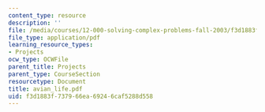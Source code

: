 ```yaml
---
content_type: resource
description: ''
file: /media/courses/12-000-solving-complex-problems-fall-2003/f3d1883f737966ea69246caf5288d558_avian_life.pdf
file_type: application/pdf
learning_resource_types:
- Projects
ocw_type: OCWFile
parent_title: Projects
parent_type: CourseSection
resourcetype: Document
title: avian_life.pdf
uid: f3d1883f-7379-66ea-6924-6caf5288d558
---
```


